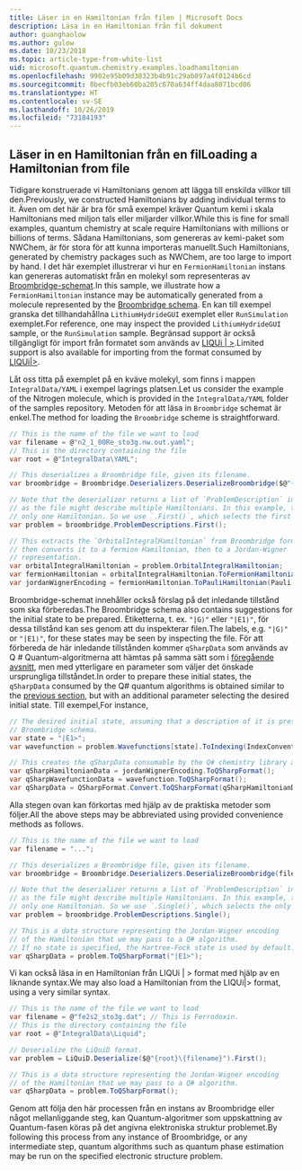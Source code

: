 ```yaml
---
title: Läser in en Hamiltonian från filen | Microsoft Docs
description: Läsa in en Hamiltonian från fil dokument
author: guanghaolow
ms.author: gulow
ms.date: 10/23/2018
ms.topic: article-type-from-white-list
uid: microsoft.quantum.chemistry.examples.loadhamiltonian
ms.openlocfilehash: 9902e95b09d38323b4b91c29ab897a4f0124b6cd
ms.sourcegitcommit: 8becfb03eb60ba205c670a634ff4daa8071bcd06
ms.translationtype: HT
ms.contentlocale: sv-SE
ms.lasthandoff: 10/26/2019
ms.locfileid: "73184193"
---
```

## <a name="loading-a-hamiltonian-from-file"></a><span data-ttu-id="4336b-103">Läser in en Hamiltonian från en fil</span><span class="sxs-lookup"><span data-stu-id="4336b-103">Loading a Hamiltonian from file</span></span>
<span data-ttu-id="4336b-104">Tidigare konstruerade vi Hamiltonians genom att lägga till enskilda villkor till den.</span><span class="sxs-lookup"><span data-stu-id="4336b-104">Previously, we constructed Hamiltonians by adding individual terms to it.</span></span> <span data-ttu-id="4336b-105">Även om det här är bra för små exempel kräver Quantum kemi i skala Hamiltonians med miljon tals eller miljarder villkor.</span><span class="sxs-lookup"><span data-stu-id="4336b-105">While this is fine for small examples, quantum chemistry at scale require Hamiltonians with millions or billions of terms.</span></span> <span data-ttu-id="4336b-106">Sådana Hamiltonians, som genereras av kemi-paket som NWChem, är för stora för att kunna importeras manuellt.</span><span class="sxs-lookup"><span data-stu-id="4336b-106">Such Hamiltonians, generated by chemistry packages such as NWChem, are too large to import by hand.</span></span> <span data-ttu-id="4336b-107">I det här exemplet illustrerar vi hur en `FermionHamiltonian` instans kan genereras automatiskt från en molekyl som representeras av [Broombridge-schemat](xref:microsoft.quantum.libraries.chemistry.schema.broombridge).</span><span class="sxs-lookup"><span data-stu-id="4336b-107">In this sample, we illustrate how a `FermionHamiltonian` instance may be automatically generated from a molecule represented by the [Broombridge schema](xref:microsoft.quantum.libraries.chemistry.schema.broombridge).</span></span> <span data-ttu-id="4336b-108">En kan till exempel granska det tillhandahållna `LithiumHydrideGUI` exemplet eller `RunSimulation` exemplet.</span><span class="sxs-lookup"><span data-stu-id="4336b-108">For reference, one may inspect the provided `LithiumHydrideGUI` sample, or the `RunSimulation` sample.</span></span> <span data-ttu-id="4336b-109">Begränsad support är också tillgängligt för import från formatet som används av [LIQUi | >](https://www.microsoft.com/en-us/research/project/language-integrated-quantum-operations-liqui/).</span><span class="sxs-lookup"><span data-stu-id="4336b-109">Limited support is also available for importing from the format consumed by [LIQUi|>](https://www.microsoft.com/en-us/research/project/language-integrated-quantum-operations-liqui/).</span></span>

<span data-ttu-id="4336b-110">Låt oss titta på exemplet på en kväve molekyl, som finns i mappen `IntegralData/YAML` i exempel lagrings platsen.</span><span class="sxs-lookup"><span data-stu-id="4336b-110">Let us consider the example of the Nitrogen molecule, which is provided in the `IntegralData/YAML` folder of the samples repository.</span></span> <span data-ttu-id="4336b-111">Metoden för att läsa in `Broombridge` schemat är enkel.</span><span class="sxs-lookup"><span data-stu-id="4336b-111">The method for loading the `Broombridge` scheme is straightforward.</span></span>

```csharp
// This is the name of the file we want to load
var filename = @"n2_1_00Re_sto3g.nw.out.yaml";
// This is the directory containing the file
var root = @"IntegralData\YAML";

// This deserializes a Broombridge file, given its filename.
var broombridge = Broombridge.Deserializers.DeserializeBroombridge($@"{root}\{filename}");

// Note that the deserializer returns a list of `ProblemDescription` instances 
// as the file might describe multiple Hamiltonians. In this example, there is 
// only one Hamiltonian. So we use `.First()`, which selects the first element of the list.
var problem = broombridge.ProblemDescriptions.First();

// This extracts the `OrbitalIntegralHamiltonian` from Broombridge format,
// then converts it to a fermion Hamiltonian, then to a Jordan-Wigner
// representation.
var orbitalIntegralHamiltonian = problem.OrbitalIntegralHamiltonian;
var fermionHamiltonian = orbitalIntegralHamiltonian.ToFermionHamiltonian(IndexConvention.UpDown);
var jordanWignerEncoding = fermionHamiltonian.ToPauliHamiltonian(Pauli.QubitEncoding.JordanWigner);
```

<span data-ttu-id="4336b-112">Broombridge-schemat innehåller också förslag på det inledande tillstånd som ska förberedas.</span><span class="sxs-lookup"><span data-stu-id="4336b-112">The Broombridge schema also contains suggestions for the initial state to be prepared.</span></span> <span data-ttu-id="4336b-113">Etiketterna, t. ex. `"|G⟩"` eller `"|E1⟩"`, för dessa tillstånd kan ses genom att du inspekterar filen.</span><span class="sxs-lookup"><span data-stu-id="4336b-113">The labels, e.g. `"|G⟩"` or `"|E1⟩"`, for these states may be seen by inspecting the file.</span></span> <span data-ttu-id="4336b-114">För att förbereda de här inledande tillstånden kommer `qSharpData` som används av Q # Quantum-algoritmerna att hämtas på samma sätt som i [föregående avsnitt](xref:microsoft.quantum.chemistry.examples.energyestimate), men med ytterligare en parameter som väljer det önskade ursprungliga tillståndet.</span><span class="sxs-lookup"><span data-stu-id="4336b-114">In order to prepare these initial states, the `qSharpData` consumed by the Q# quantum algorithms is obtained similar to the [previous section](xref:microsoft.quantum.chemistry.examples.energyestimate), but with an additional parameter selecting the desired initial state.</span></span> <span data-ttu-id="4336b-115">Till exempel,</span><span class="sxs-lookup"><span data-stu-id="4336b-115">For instance,</span></span>
```csharp
// The desired initial state, assuming that a description of it is present in the
// Broombridge schema.
var state = "|E1>";
var wavefunction = problem.Wavefunctions[state].ToIndexing(IndexConvention.UpDown);

// This creates the qSharpData consumable by the Q# chemistry library algorithms.
var qSharpHamiltonianData = jordanWignerEncoding.ToQSharpFormat();
var qSharpWavefunctionData = wavefunction.ToQSharpFormat();
var qSharpData = QSharpFormat.Convert.ToQSharpFormat(qSharpHamiltonianData, qSharpWavefunctionData);
```

<span data-ttu-id="4336b-116">Alla stegen ovan kan förkortas med hjälp av de praktiska metoder som följer.</span><span class="sxs-lookup"><span data-stu-id="4336b-116">All the above steps may be abbreviated using provided convenience methods as follows.</span></span>
```csharp
// This is the name of the file we want to load
var filename = "...";

// This deserializes a Broombridge file, given its filename.
var broombridge = Broombridge.Deserializers.DeserializeBroombridge(filename);

// Note that the deserializer returns a list of `ProblemDescription` instances 
// as the file might describe multiple Hamiltonians. In this example, there is 
// only one Hamiltonian. So we use `.Single()`, which selects the only element of the list.
var problem = broombridge.ProblemDescriptions.Single();

// This is a data structure representing the Jordan-Wigner encoding 
// of the Hamiltonian that we may pass to a Q# algorithm.
// If no state is specified, the Hartree-Fock state is used by default.
var qSharpData = problem.ToQSharpFormat("|E1>");
```

<span data-ttu-id="4336b-117">Vi kan också läsa in en Hamiltonian från LIQUi | > format med hjälp av en liknande syntax.</span><span class="sxs-lookup"><span data-stu-id="4336b-117">We may also load a Hamiltonian from the LIQUi|> format, using a very similar syntax.</span></span> 

```csharp
// This is the name of the file we want to load
var filename = @"fe2s2_sto3g.dat"; // This is Ferrodoxin.
// This is the directory containing the file
var root = @"IntegralData\Liquid";

// Deserialize the LiQuiD format.
var problem = LiQuiD.Deserialize($@"{root}\{filename}").First();

// This is a data structure representing the Jordan-Wigner encoding 
// of the Hamiltonian that we may pass to a Q# algorithm.
var qSharpData = problem.ToQSharpFormat();
```

<span data-ttu-id="4336b-118">Genom att följa den här processen från en instans av Broombridge eller något mellanliggande steg, kan Quantum-algoritmer som uppskattning av Quantum-fasen köras på det angivna elektroniska struktur problemet.</span><span class="sxs-lookup"><span data-stu-id="4336b-118">By following this process from any instance of Broombridge, or any intermediate step, quantum algorithms such as quantum phase estimation may be run on the specified electronic structure problem.</span></span>